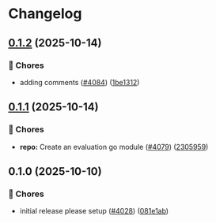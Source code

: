 # Changelog

## [0.1.2](https://github.com/thomaspoignant/go-feature-flag/compare/modules/core/v0.1.1...modules/core/v0.1.2) (2025-10-14)


### 🔧 Chores

* adding comments ([#4084](https://github.com/thomaspoignant/go-feature-flag/issues/4084)) ([1be1312](https://github.com/thomaspoignant/go-feature-flag/commit/1be131211ad85fc072ad5125fe8e5c87590711b9))

## [0.1.1](https://github.com/thomaspoignant/go-feature-flag/compare/modules/core/v0.1.0...modules/core/v0.1.1) (2025-10-14)


### 🔧 Chores

* **repo:** Create an evaluation go module ([#4079](https://github.com/thomaspoignant/go-feature-flag/issues/4079)) ([2305959](https://github.com/thomaspoignant/go-feature-flag/commit/230595939b35e9472a422e0b265fb450b20d3651))

## 0.1.0 (2025-10-10)


### 🔧 Chores

* initial release please setup ([#4028](https://github.com/thomaspoignant/go-feature-flag/issues/4028)) ([081e1ab](https://github.com/thomaspoignant/go-feature-flag/commit/081e1aba45f7d32073802ddceb3790766c6ef4ea))
